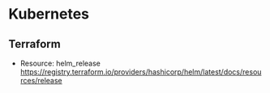 # Kubernetes

## Terraform
- Resource: helm_release https://registry.terraform.io/providers/hashicorp/helm/latest/docs/resources/release